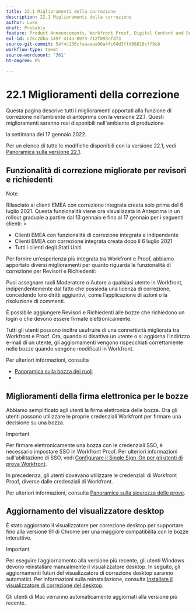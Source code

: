 ```yaml
---
title: 22.1 Miglioramenti della correzione
description: 22.1 Miglioramenti della correzione
author: Luke
draft: Probably
feature: Product Announcements, Workfront Proof, Digital Content and Documents
exl-id: c76c2dba-1497-414a-8979-712f093efd73
source-git-commit: 54f4c136cfaaaaaa90a4fc64d3ffd06816cff9cb
workflow-type: tm+mt
source-wordcount: '361'
ht-degree: 0%

---
```


# 22.1 Miglioramenti della correzione

Questa pagina descrive tutti i miglioramenti apportati alla funzione di correzione nell’ambiente di anteprima con la versione 22.1. Questi miglioramenti saranno resi disponibili nell&#39;ambiente di produzione

<!--
<MadCap:conditionalText data-mc-conditions="QuicksilverOrClassic.Draft mode">
in January 2022
</MadCap:conditionalText>
-->

la settimana del 17 gennaio 2022.

Per un elenco di tutte le modifiche disponibili con la versione 22.1, vedi [Panoramica sulla versione 22.1](../../../product-announcements/product-releases/22.1-release-activity/22-1-release-overview.md).

## Funzionalità di correzione migliorate per revisori e richiedenti

>[!NOTE]
>
>Rilasciato ai clienti EMEA con correzione integrata creata solo prima del 6 luglio 2021. Questa funzionalità viene ora visualizzata in Anteprima in un rollout graduale a partire dal 13 gennaio e fino al 17 gennaio per i seguenti clienti: >
>* Clienti EMEA con funzionalità di correzione integrata e indipendente
>* Clienti EMEA con correzione integrata creata dopo il 6 luglio 2021
>* Tutti i clienti degli Stati Uniti
>


Per fornire un’esperienza più integrata tra Workfront e Proof, abbiamo apportato diversi miglioramenti per quanto riguarda le funzionalità di correzione per Revisori e Richiedenti:

Puoi assegnare ruoli Moderatore o Autore a qualsiasi utente in Workfront, indipendentemente dal fatto che possieda una licenza di correzione, concedendo loro diritti aggiuntivi, come l’applicazione di azioni o la risoluzione di commenti.

È possibile aggiungere Revisori e Richiedenti alle bozze che richiedono un login o che devono essere firmate elettronicamente.

Tutti gli utenti possono inoltre usufruire di una connettività migliorata tra Workfront e Proof. Ora, quando si disattiva un utente o si aggiorna l’indirizzo e-mail di un utente, gli aggiornamenti vengono rispecchiati correttamente nelle bozze quando vengono modificati in Workfront.

Per ulteriori informazioni, consulta

* [Panoramica sulla bozza dei ruoli](../../../review-and-approve-work/proofing/proofing-overview/proof-roles.md)
*  

## Miglioramenti della firma elettronica per le bozze

Abbiamo semplificato agli utenti la firma elettronica delle bozze. Ora gli utenti possono utilizzare le proprie credenziali Workfront per firmare una decisione su una bozza.

>[!IMPORTANT]
>
>Per firmare elettronicamente una bozza con le credenziali SSO, è necessario impostare SSO in Workfront Proof. Per ulteriori informazioni sull&#39;abilitazione di SSO, vedi [Configurare il Single Sign-On per gli utenti di prova Workfront](../../../workfront-proof/wp-acct-admin/account-settings/configure-sso-for-wp-users.md).

In precedenza, gli utenti dovevano utilizzare le credenziali di Workfront Proof, diverse dalle credenziali di Workfront.

Per ulteriori informazioni, consulta [Panoramica sulla sicurezza delle prove](../../../review-and-approve-work/proofing/proofing-overview/proof-security-overview.md).

## Aggiornamento del visualizzatore desktop

È stato aggiornato il visualizzatore per correzione desktop per supportare fino alla versione 91 di Chrome per una maggiore compatibilità con le bozze interattive.

>[!IMPORTANT]
>
>Per eseguire l’aggiornamento alla versione più recente, gli utenti Windows devono reinstallare manualmente il visualizzatore desktop. In seguito, gli aggiornamenti futuri del visualizzatore di correzione desktop saranno automatici. Per informazioni sulla reinstallazione, consulta [Installare il visualizzatore di correzione del desktop](../../../review-and-approve-work/proofing/use-the-desktop-proofing-viewer/installing-desktop-proofing-viewer.md).

Gli utenti di Mac verranno automaticamente aggiornati alla versione più recente.
